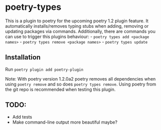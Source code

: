 # poetry-types

This is a plugin to poetry for the upcoming poetry 1.2 plugin feature.
It automatically installs/removes typing stubs when adding, removing or updating packages via commands.
Additionally, there are commands you can use to trigger this plugins behaviour: - `poetry types add <package names>` - `poetry types remove <package names>` - `poetry types update`

## Installation

Run `poetry plugin add poetry-plugin`

Note: With poetry version 1.2.0a2 poetry removes all dependencies when using `poetry remove` and so does `poetry types remove`. Using poetry from the git repo is recommended when testing this plugin.

## TODO:

- Add tests
- Make command-line output more beautiful maybe?
